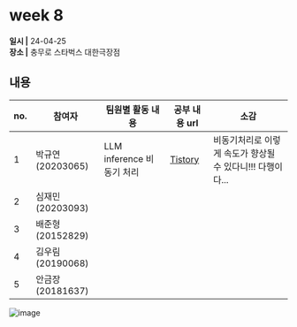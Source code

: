 # week 8
**일시 |** 24-04-25   
**장소 |** 충무로 스타벅스 대한극장점

## 내용

|no.  |참여자          |팀원별 활동 내용|공부 내용 url|소감|
|--------|--------------|----------------------------------|--------------------|--|
|1       |박규연(20203065)|LLM inference 비동기 처리|[Tistory](https://noooey.tistory.com/85)|비동기처리로 이렇게 속도가 향상될 수 있다니!!! 다행이다...
|2       |심재민(20203093)|||
|3       |배준형(20152829)|||
|4       |김우림(20190068)|||
|5       |안금장(20181637)|||

![image](https://github.com/Team-WeQuiz/study/assets/66217855/3fc33bc4-ba86-4e6b-bb38-7b3d6d114b1b)
